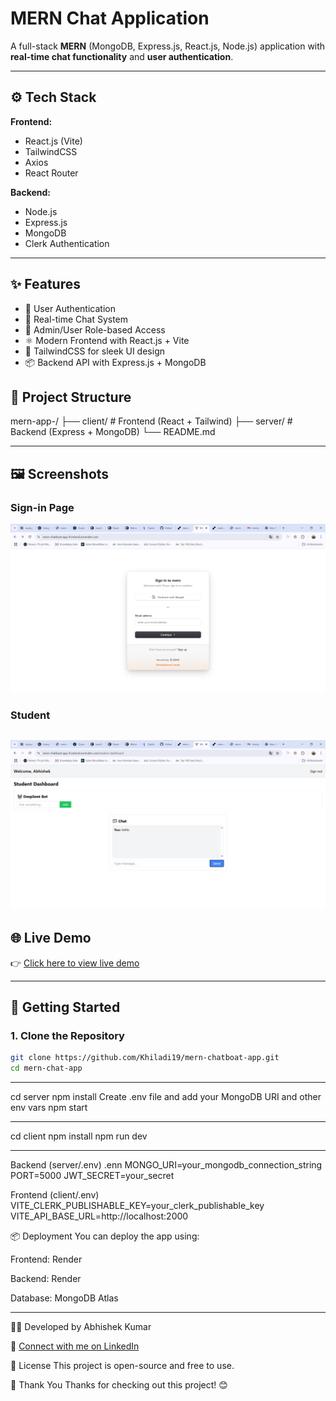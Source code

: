 # MERN Chat Application

A full-stack **MERN** (MongoDB, Express.js, React.js, Node.js) application with **real-time chat functionality** and **user authentication**.

---

## ⚙️ Tech Stack

**Frontend:**
- React.js (Vite)
- TailwindCSS
- Axios
- React Router

**Backend:**
- Node.js
- Express.js
- MongoDB
- Clerk Authentication

---

## ✨ Features

- 🔐 User Authentication
- 💬 Real-time Chat System
- 👥 Admin/User Role-based Access
- ⚛️ Modern Frontend with React.js + Vite
- 🎨 TailwindCSS for sleek UI design
- 📦 Backend API with Express.js + MongoDB

## 📁 Project Structure

mern-app-/ ├── client/ # Frontend (React + Tailwind) ├── server/ # Backend (Express + MongoDB) └── README.md

---


## 🖼️ Screenshots

### Sign-in Page
![Login](./images/sign-in.png)

###  Student
![Student-Dashboard](./images/student-dashboard.png)
---

## 🌐 Live Demo

👉 [Click here to view live demo](https://mern-chatboat-app-frontend.onrender.com/)

---

## 🚀 Getting Started

### 1. Clone the Repository

```bash
git clone https://github.com/Khiladi19/mern-chatboat-app.git
cd mern-chat-app
```

---
cd server
npm install
Create .env file and add your MongoDB URI and other env vars
npm start

---

cd client
npm install
npm run dev

---

Backend (server/.env)
.enn
MONGO_URI=your_mongodb_connection_string
PORT=5000
JWT_SECRET=your_secret

Frontend (client/.env)
VITE_CLERK_PUBLISHABLE_KEY=your_clerk_publishable_key
VITE_API_BASE_URL=http://localhost:2000


📦 Deployment
You can deploy the app using:

Frontend: Render

Backend: Render

Database: MongoDB Atlas

---

👨‍💻 Developed by
Abhishek Kumar

🔗 [Connect with me on LinkedIn](https://www.linkedin.com/in/abhishek-kumar193/)

📝 License
This project is open-source and free to use.

🙌 Thank You
Thanks for checking out this project! 😊

